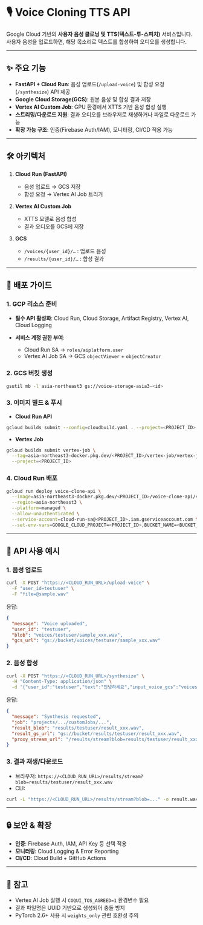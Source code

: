 # 🎙️ Voice Cloning TTS API

Google Cloud 기반의 **사용자 음성 클로닝 및 TTS(텍스트-투-스피치)** 서비스입니다.
사용자 음성을 업로드하면, 해당 목소리로 텍스트를 합성하여 오디오를 생성합니다.

---

## ✨ 주요 기능

* **FastAPI + Cloud Run**: 음성 업로드(`/upload-voice`) 및 합성 요청(`/synthesize`) API 제공
* **Google Cloud Storage(GCS)**: 원본 음성 및 합성 결과 저장
* **Vertex AI Custom Job**: GPU 환경에서 XTTS 기반 음성 합성 실행
* **스트리밍/다운로드 지원**: 결과 오디오를 브라우저로 재생하거나 파일로 다운로드 가능
* **확장 가능 구조**: 인증(Firebase Auth/IAM), 모니터링, CI/CD 적용 가능

---

## 🛠 아키텍처

1. **Cloud Run (FastAPI)**

   * 음성 업로드 → GCS 저장
   * 합성 요청 → Vertex AI Job 트리거
2. **Vertex AI Custom Job**

   * XTTS 모델로 음성 합성
   * 결과 오디오를 GCS에 저장
3. **GCS**

   * `/voices/{user_id}/…` : 업로드 음성
   * `/results/{user_id}/…` : 합성 결과

---

## 🚀 배포 가이드

### 1. GCP 리소스 준비

* **필수 API 활성화**: Cloud Run, Cloud Storage, Artifact Registry, Vertex AI, Cloud Logging
* **서비스 계정 권한 부여**:

  * Cloud Run SA → `roles/aiplatform.user`
  * Vertex AI Job SA → GCS `objectViewer` + `objectCreator`

### 2. GCS 버킷 생성

```sh
gsutil mb -l asia-northeast3 gs://voice-storage-asia3-<id>
```

### 3. 이미지 빌드 & 푸시

* **Cloud Run API**

```sh
gcloud builds submit --config=cloudbuild.yaml . --project=<PROJECT_ID>
```

* **Vertex Job**

```sh
gcloud builds submit vertex-job \
  --tag=asia-northeast3-docker.pkg.dev/<PROJECT_ID>/vertex-job/vertex-job:latest \
  --project=<PROJECT_ID>
```

### 4. Cloud Run 배포

```sh
gcloud run deploy voice-clone-api \
  --image=asia-northeast3-docker.pkg.dev/<PROJECT_ID>/voice-clone-api/voice-clone-api:latest \
  --region=asia-northeast3 \
  --platform=managed \
  --allow-unauthenticated \
  --service-account=cloud-run-sa@<PROJECT_ID>.iam.gserviceaccount.com \
  --set-env-vars=GOOGLE_CLOUD_PROJECT=<PROJECT_ID>,BUCKET_NAME=<BUCKET_NAME>
```

---

## 📡 API 사용 예시

### 1. 음성 업로드

```sh
curl -X POST "https://<CLOUD_RUN_URL>/upload-voice" \
  -F "user_id=testuser" \
  -F "file=@sample.wav"
```

응답:

```json
{
  "message": "Voice uploaded",
  "user_id": "testuser",
  "blob": "voices/testuser/sample_xxx.wav",
  "gcs_url": "gs://bucket/voices/testuser/sample_xxx.wav"
}
```

### 2. 음성 합성

```sh
curl -X POST "https://<CLOUD_RUN_URL>/synthesize" \
  -H "Content-Type: application/json" \
  -d '{"user_id":"testuser","text":"안녕하세요","input_voice_gcs":"voices/testuser/sample_xxx.wav"}'
```

응답:

```json
{
  "message": "Synthesis requested",
  "job": "projects/.../customJobs/...",
  "result_blob": "results/testuser/result_xxx.wav",
  "result_gs_url": "gs://bucket/results/testuser/result_xxx.wav",
  "proxy_stream_url": "/results/stream?blob=results/testuser/result_xxx.wav"
}
```

### 3. 결과 재생/다운로드

* 브라우저: `https://<CLOUD_RUN_URL>/results/stream?blob=results/testuser/result_xxx.wav`
* CLI:

```sh
curl -L "https://<CLOUD_RUN_URL>/results/stream?blob=..." -o result.wav
```

---

## 🔒 보안 & 확장

* **인증**: Firebase Auth, IAM, API Key 등 선택 적용
* **모니터링**: Cloud Logging & Error Reporting
* **CI/CD**: Cloud Build + GitHub Actions

---

## 📌 참고

* Vertex AI Job 실행 시 `COQUI_TOS_AGREED=1` 환경변수 필요
* 결과 파일명은 UUID 기반으로 생성되어 충돌 방지
* PyTorch 2.6+ 사용 시 `weights_only` 관련 호환성 주의
